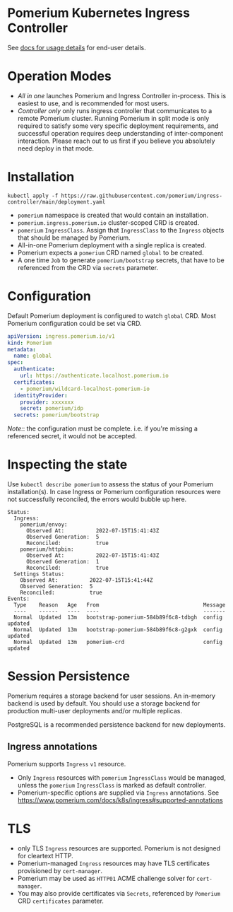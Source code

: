 # Pomerium Kubernetes Ingress Controller

See [docs for usage details](https://www.pomerium.com/docs/k8s/ingress) for end-user details.

# Operation Modes

- _All in one_ launches Pomerium and Ingress Controller in-process. This is easiest to use, and is recommended for most users.
- _Controller only_ only runs ingress controller that communicates to a remote Pomerium cluster. Running Pomerium in split mode is only required to satisfy some very specific deployment requirements, and successful operation requires deep understanding of inter-component interaction. Please reach out to us first if you believe you absolutely need deploy in that mode.

# Installation

```
kubectl apply -f https://raw.githubusercontent.com/pomerium/ingress-controller/main/deployment.yaml
```

- `pomerium` namespace is created that would contain an installation.
- `pomerium.ingress.pomerium.io` cluster-scoped CRD is created.
- `pomerium` `IngressClass`. Assign that `IngressClass` to the `Ingress` objects that should be managed by Pomerium.
- All-in-one Pomerium deployment with a single replica is created.
- Pomerium expects a `pomerium` CRD named `global` to be created.
- A one time `Job` to generate `pomerium/bootstrap` secrets, that have to be referenced from the CRD via `secrets` parameter.

# Configuration

Default Pomerium deployment is configured to watch `global` CRD.
Most Pomerium configuration could be set via CRD.

```yaml
apiVersion: ingress.pomerium.io/v1
kind: Pomerium
metadata:
  name: global
spec:
  authenticate:
    url: https://authenticate.localhost.pomerium.io
  certificates:
    - pomerium/wildcard-localhost-pomerium-io
  identityProvider:
    provider: xxxxxxx
    secret: pomerium/idp
  secrets: pomerium/bootstrap
```

_Note:_: the configuration must be complete. i.e. if you're missing a referenced secret, it would not be accepted.

# Inspecting the state

Use `kubectl describe pomerium` to assess the status of your Pomerium installation(s).
In case Ingress or Pomerium configuration resources were not successfully reconciled, the errors would bubble up here.

```
Status:
  Ingress:
    pomerium/envoy:
      Observed At:          2022-07-15T15:41:43Z
      Observed Generation:  5
      Reconciled:           true
    pomerium/httpbin:
      Observed At:          2022-07-15T15:41:43Z
      Observed Generation:  1
      Reconciled:           true
  Settings Status:
    Observed At:          2022-07-15T15:41:44Z
    Observed Generation:  5
    Reconciled:           true
Events:
  Type    Reason   Age   From                                 Message
  ----    ------   ----  ----                                 -------
  Normal  Updated  13m   bootstrap-pomerium-584b89f6c8-tdbgh  config updated
  Normal  Updated  13m   bootstrap-pomerium-584b89f6c8-g2gxk  config updated
  Normal  Updated  13m   pomerium-crd                         config updated
```

# Session Persistence

Pomerium requires a storage backend for user sessions. An in-memory backend is used by default.
You should use a storage backend for production multi-user deployments and/or multiple replicas.

PostgreSQL is a recommended persistence backend for new deployments.

## Ingress annotations

Pomerium supports `Ingress` `v1` resource.

- Only `Ingress` resources with `pomerium` `IngressClass` would be managed, unless the `pomerium` `IngressClass` is marked as default controller.
- Pomerium-specific options are supplied via `Ingress` annotations. See https://www.pomerium.com/docs/k8s/ingress#supported-annotations

# TLS

- only TLS `Ingress` resources are supported. Pomerium is not designed for cleartext HTTP.
- Pomerium-managed `Ingress` resources may have TLS certificates provisioned by `cert-manager`.
- Pomerium may be used as `HTTP01` ACME challenge solver for `cert-manager`.
- You may also provide certificates via `Secrets`, referenced by `Pomerium` CRD `certificates` parameter.
